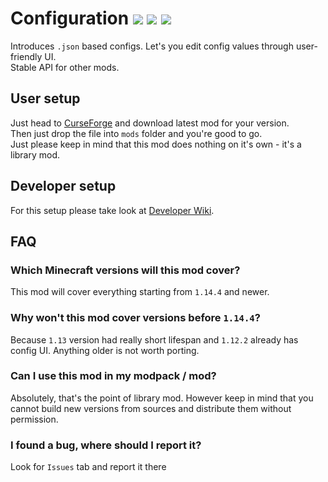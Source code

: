 # Configuration ![](https://img.shields.io/badge/Author-Toma-orange.svg) ![](https://img.shields.io/badge/API-stable-blue.svg) ![](https://img.shields.io/badge/Latest_Version-1.0.1-green.svg)
Introduces `.json` based configs. Let's you edit config values through user-friendly UI.\
Stable API for other mods.

## User setup
Just head to [CurseForge](https://www.curseforge.com/minecraft/mc-mods/configuration) and download latest mod for your version.\
Then just drop the file into `mods` folder and you're good to go.\
Just please keep in mind that this mod does nothing on it's own - it's a library mod.

## Developer setup
For this setup please take look at [Developer Wiki](https://github.com/Toma1O6/Configuration/wiki).

## FAQ
### Which Minecraft versions will this mod cover?
This mod will cover everything starting from `1.14.4` and newer.

### Why won't this mod cover versions before `1.14.4`?
Because `1.13` version had really short lifespan and `1.12.2` already has config UI. Anything older is not worth porting.

### Can I use this mod in my modpack / mod?
Absolutely, that's the point of library mod. However keep in mind that you cannot build new versions from sources and distribute them without permission.

### I found a bug, where should I report it?
Look for `Issues` tab and report it there
